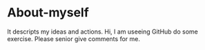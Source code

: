 # About-myself
It descripts my ideas and actions. 
Hi, I am useeing GitHub do some exercise. Please senior give comments for me.
